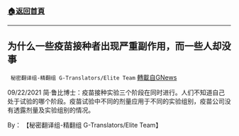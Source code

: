 ###  [:house:返回首頁](https://github.com/ourhimalayas/txt)
---


## 为什么一些疫苗接种者出现严重副作用，而一些人却没事
` 秘密翻译组-精翻组 G-Translators/Elite Team` [轉載自GNews](https://gnews.org/zh-hans/1555725/)

09/22/2021 简·鲁比博士：疫苗接种实验三个阶段在同时进行。人们不知道自己处于试验的哪个阶段。疫苗试验中不同的剂量应用于不同的实验组别，疫苗公司没有透露剂量及实验组别的情况。

By： 【秘密翻译组-精翻组 G-Translators/Elite Team】
